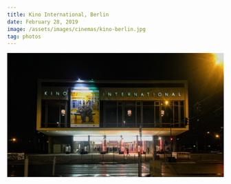 ```yaml
---
title: Kino International, Berlin
date: February 28, 2019
image: /assets/images/cinemas/kino-berlin.jpg
tag: photos
---
```


![image](/assets/images/cinemas/kino-berlin.jpg)
